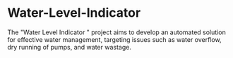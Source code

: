 # Water-Level-Indicator
  The "Water Level Indicator " project aims to develop an automated solution for effective  water management, targeting issues such as water overflow, dry running of pumps, and water  wastage. 
